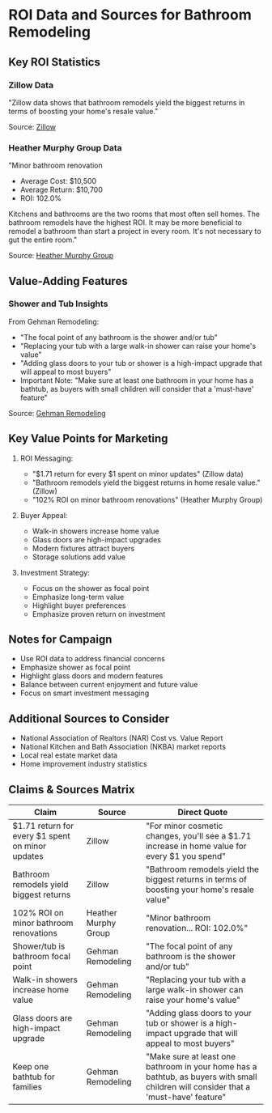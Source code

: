# ROI Data and Sources for Bathroom Remodeling

## Key ROI Statistics

### Zillow Data
"Zillow data shows that bathroom remodels yield the biggest returns in terms of boosting your home's resale value."

Source: [Zillow](https://www.zillow.com/research/zillow-home-improvement-roi-2024-33909/)

### Heather Murphy Group Data
"Minor bathroom renovation
- Average Cost: $10,500
- Average Return: $10,700
- ROI: 102.0%

Kitchens and bathrooms are the two rooms that most often sell homes. The bathroom remodels have the highest ROI. It may be more beneficial to remodel a bathroom than start a project in every room. It's not necessary to gut the entire room."

Source: [Heather Murphy Group](https://www.heathermurphygroup.com/sellers/best-home-upgrades-for-roi/#:~:text=The%20bathroom%20remodels%20have%20the,to%20gut%20the%20entire%20room)

## Value-Adding Features

### Shower and Tub Insights
From Gehman Remodeling:
- "The focal point of any bathroom is the shower and/or tub"
- "Replacing your tub with a large walk-in shower can raise your home's value"
- "Adding glass doors to your tub or shower is a high-impact upgrade that will appeal to most buyers"
- Important Note: "Make sure at least one bathroom in your home has a bathtub, as buyers with small children will consider that a 'must-have' feature"

Source: [Gehman Remodeling](https://www.gehmanremodeling.com/bathroom-upgrades-can-increase-homes-value/)

## Key Value Points for Marketing

1. ROI Messaging:
   - "$1.71 return for every $1 spent on minor updates" (Zillow data)
   - "Bathroom remodels yield the biggest returns in home resale value." (Zillow)
   - "102% ROI on minor bathroom renovations" (Heather Murphy Group)

2. Buyer Appeal:
   - Walk-in showers increase home value
   - Glass doors are high-impact upgrades
   - Modern fixtures attract buyers
   - Storage solutions add value

3. Investment Strategy:
   - Focus on the shower as focal point
   - Emphasize long-term value
   - Highlight buyer preferences
   - Emphasize proven return on investment

## Notes for Campaign
- Use ROI data to address financial concerns
- Emphasize shower as focal point
- Highlight glass doors and modern features
- Balance between current enjoyment and future value
- Focus on smart investment messaging

## Additional Sources to Consider
- National Association of Realtors (NAR) Cost vs. Value Report
- National Kitchen and Bath Association (NKBA) market reports
- Local real estate market data
- Home improvement industry statistics 

## Claims & Sources Matrix

| Claim | Source | Direct Quote |
|-------|---------|--------------|
| $1.71 return for every $1 spent on minor updates | Zillow | "For minor cosmetic changes, you'll see a $1.71 increase in home value for every $1 you spend" |
| Bathroom remodels yield biggest returns | Zillow | "Bathroom remodels yield the biggest returns in terms of boosting your home's resale value" |
| 102% ROI on minor bathroom renovations | Heather Murphy Group | "Minor bathroom renovation... ROI: 102.0%" |
| Shower/tub is bathroom focal point | Gehman Remodeling | "The focal point of any bathroom is the shower and/or tub" |
| Walk-in showers increase home value | Gehman Remodeling | "Replacing your tub with a large walk-in shower can raise your home's value" |
| Glass doors are high-impact upgrade | Gehman Remodeling | "Adding glass doors to your tub or shower is a high-impact upgrade that will appeal to most buyers" |
| Keep one bathtub for families | Gehman Remodeling | "Make sure at least one bathroom in your home has a bathtub, as buyers with small children will consider that a 'must-have' feature" | 